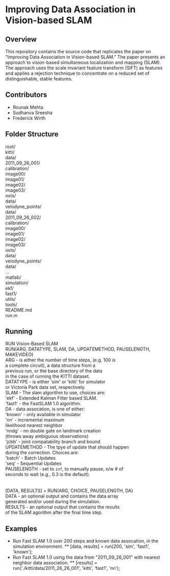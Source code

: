 # Improving Data Association in Vision-based SLAM

## Overview
This repository contains the source code that replicates the paper on "Improving Data Association in Vision-based SLAM." The paper presents an approach to vision-based simultaneous localization and mapping (SLAM). The approach uses the scale invariant feature transform (SIFT) as features and applies a rejection technique to concentrate on a reduced set of distinguishable, stable features.

## Contributors
* Rounak Mehta
* Sudhanva Sreesha
* Frederick Wirth

## Folder Structure
root/                                 <br />
    kitti/                            <br />
        data/                         <br />
            2011_09_26_001/           <br />
                calibration/          <br />
                image00/              <br />
                image01/              <br />
                image02/              <br />
                image03/              <br />
                oxts/                 <br />
                    data/             <br />
                velodyne_points/      <br />
                    data/             <br />
            2011_09_26_002/           <br />
                calibration/          <br />
                image00/              <br />
                image01/              <br />
                image02/              <br />
                image03/              <br />
                oxts/                 <br />
                    data/             <br />
                velodyne_points/      <br />
                    data/             <br />
            ...                       <br />
            matlab/                   <br />
    simulation/                       <br />
        ekf/                          <br />
        fast1/                        <br />
        utils/                        <br />
    tools/                            <br />
    README.md                         <br />
    run.m                             <br />


## Running
RUN Vision-Based SLAM                                                   <br />
  RUN(ARG, DATATYPE, SLAM, DA, UPDATEMETHOD, PAUSELENGTH, MAKEVIDEO)    <br />
     ARG - is either the number of time steps, (e.g. 100 is             <br />
           a complete circuit), a data structure from a                 <br />
           previous run, or the base directory of the data              <br />
           in the case of running the KITTI dataset.                    <br />
     DATATYPE - is either 'sim' or 'kitti' for simulator                <br />
                or Victoria Park data set, respectively.                <br />
     SLAM - The slam algorithm to use, choices are:                     <br />
            'ekf' - Extended Kalman Filter based SLAM.                  <br />
            'fast1' - the FastSLAM 1.0 algorithm.                       <br />
     DA - data assocation, is one of either:                            <br />
          'known' - only available in simulator                         <br />
          'nn'    - incremental maximum                                 <br />
                    likelihood nearest neighbor                         <br />
          'nndg'  - nn double gate on landmark creation                 <br />
                    (throws away ambiguous observations)                <br />
          'jcbb'  - joint compatability branch and bound                <br />
     UPDATEMETHOD - The tpye of update that should happen               <br />
                    during the correction. Choices are:                 <br />
          'batch'  - Batch Updates                                      <br />
          'seq'    - Sequential Updates                                 <br />
     PAUSELENGTH - set to `inf`, to manually pause, o/w # of            <br />
                   seconds to wait (e.g., 0.3 is the default).          <br />
                                                                        <br />
                                                                        <br />
  [DATA, RESULTS] = RUN(ARG, CHOICE, PAUSELENGTH, DA)                   <br />
     DATA - an optional output and contains the data array              <br />
            generated and/or used during the simulation.                <br />
     RESULTS - an optional output that contains the results             <br />
               of the SLAM agorithm after the final time step.          <br />

## Examples
* Run Fast SLAM 1.0 over 200 steps and known data assocation, in the simulation environment.
** [data, results] = run(200, 'sim', 'fast1', 'known');
* Run Fast SLAM 1.0 using the data from "2011_09_26_001" with nearest neighbor data association.
** [results] = run('./kitti/data/2011_26_26_001', 'kitti', 'fast1', 'nn');
